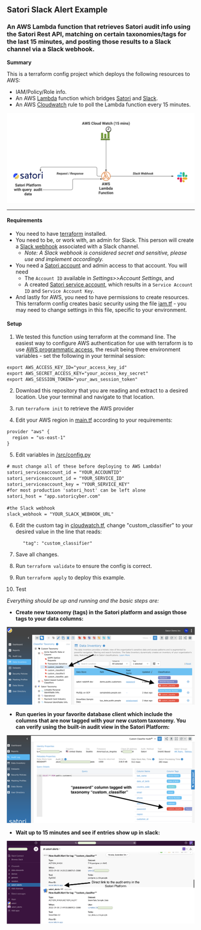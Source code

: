 ## Satori Slack Alert Example

### An AWS Lambda function that retrieves Satori audit info using the Satori Rest API, matching on certain taxonomies/tags for the last 15 minutes, and posting those results to a Slack channel via a Slack webhook.

**Summary**

This is a terraform config project which deploys the following resources to AWS:

- IAM/Policy/Role info.
- An AWS [Lambda](https://aws.amazon.com/lambda/) function which bridges [Satori](https://www.satoricyber.com/docs/getting-started/) and [Slack](https://api.slack.com/messaging/webhooks).
- An AWS [Cloudwatch](https://aws.amazon.com/cloudwatch/) rule to poll the Lambda function every 15 minutes.

![Flow](images/satori_lambda_alerts.png)

___

#### Requirements


- You need to have [terraform](https://www.terraform.io/downloads) installed.
- You need to be, or work with, an admin for Slack. This person will create a [Slack webhook](https://api.slack.com/messaging/webhooks) associated with a Slack channel.
	- _Note: A Slack webhook is considered secret and sensitive, please use and implement accordingly._
- You need a [Satori account](https://satoricyber.com/testdrive/) and admin access to that account. You will need 
	- The ```Account ID``` available in _Settings>>Account Settings_, and 
	- A created [Satori service account](https://www.satoricyber.com/docs/console/users-and-roles/#service-accounts), which results in a ```Service Account ID``` and ```Service Account Key```.
- And lastly for AWS, you need to have permissions to create resources. This terraform config creates basic security using the file [iam.tf](iam.tf) - you may need to change settings in this file, specific to your environment.

#### Setup

1. We tested this function using terraform at the command line. The easiest way to configure AWS authentication for use with terraform is to use [AWS programmatic access](https://docs.aws.amazon.com/IAM/latest/UserGuide/id_users_create.html), the result being three environment variables - set the following in your terminal session:

```
export AWS_ACCESS_KEY_ID="your_access_key_id"
export AWS_SECRET_ACCESS_KEY="your_access_key_secret"
export AWS_SESSION_TOKEN="your_aws_session_token"
```

2. Download this repository that you are reading and extract to a desired location. Use your terminal and navigate to that location.

3. run ```terraform init``` to retrieve the AWS provider

4. Edit your AWS region in [main.tf](main.tf) according to your requirements:
```
provider "aws" {
  region = "us-east-1"
}
```

5. Edit variables in [/src/config.py](src/config.py)
```
# must change all of these before deploying to AWS Lambda! 
satori_serviceaccount_id = "YOUR_ACCOUNTID"
satori_serviceaccount_id = "YOUR_SERVICE_ID"
satori_serviceaccount_key = "YOUR_SERVICE_KEY"
#for most production 'satori_host' can be left alone
satori_host = "app.satoricyber.com" 

#the Slack webhook
slack_webhook = "YOUR_SLACK_WEBHOOK_URL"
```

6. Edit the custom tag in [cloudwatch.tf](cloudwatch.tf), change "custom_classifier" to your desired value in the line that reads:
```
      "tag": "custom_classifier"
```

7. Save all changes.

8. Run ```terraform validate``` to ensure the config is correct.

9. Run ```terraform apply``` to deploy this example.

10. Test

_Everything should be up and running and the basic steps are:_

- **Create new taxonomy (tags) in the Satori platform and assign those tags to your data columns:**

![Taxonomy](images/taxonomy.png)

- **Run queries in your favorite database client which include the columns that are now tagged with your new custom taxonomy. You can verify using the built-in audit view in the Satori Platform:**

![Audit](images/audit.png)


- **Wait up to 15 minutes and see if entries show up in slack:**

![Taxonomy](images/slack.png)

